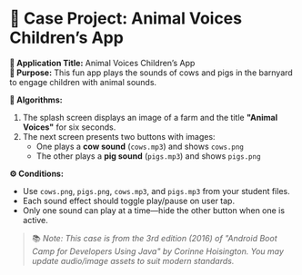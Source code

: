 # 🐖 Case Project: Animal Voices Children’s App

**📝 Application Title:** Animal Voices Children’s App  
**🎯 Purpose:** This fun app plays the sounds of cows and pigs in the barnyard to engage children with animal sounds.

**🧠 Algorithms:**  
1. The splash screen displays an image of a farm and the title **"Animal Voices"** for six seconds.  
2. The next screen presents two buttons with images:  
   - One plays a **cow sound** (`cows.mp3`) and shows `cows.png`  
   - The other plays a **pig sound** (`pigs.mp3`) and shows `pigs.png`

**⚙️ Conditions:**  
- Use `cows.png`, `pigs.png`, `cows.mp3`, and `pigs.mp3` from your student files.  
- Each sound effect should toggle play/pause on user tap.  
- Only one sound can play at a time—hide the other button when one is active.

> 📚 *Note: This case is from the 3rd edition (2016) of "Android Boot Camp for Developers Using Java" by Corinne Hoisington. You may update audio/image assets to suit modern standards.*
